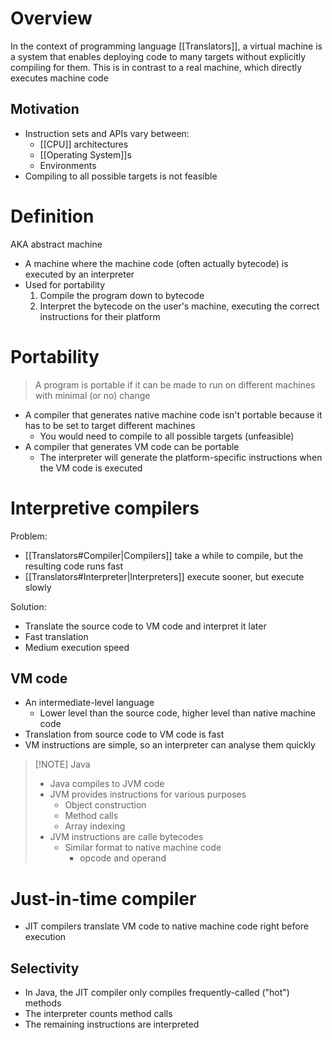 # Overview
In the context of programming language [[Translators]], a virtual machine is a system that enables deploying code to many targets without explicitly compiling for them. This is in contrast to a real machine, which directly executes machine code

## Motivation
- Instruction sets and APIs vary between:
	- [[CPU]] architectures
	- [[Operating System]]s
	- Environments
- Compiling to all possible targets is not feasible

# Definition
AKA abstract machine

- A machine where the machine code (often actually bytecode) is executed by an interpreter
- Used for portability
	1. Compile the program down to bytecode
	2. Interpret the bytecode on the user's machine, executing the correct instructions for their platform

# Portability
> A program is portable if it can be made to run on different machines with minimal (or no) change

- A compiler that generates native machine code isn't portable because it has to be set to target different machines
	- You would need to compile to all possible targets (unfeasible)
- A compiler that generates VM code can be portable
	- The interpreter will generate the platform-specific instructions when the VM code is executed

# Interpretive compilers
Problem:
- [[Translators#Compiler|Compilers]] take a while to compile, but the resulting code runs fast
- [[Translators#Interpreter|Interpreters]] execute sooner, but execute slowly

Solution:
- Translate the source code to VM code and interpret it later
- Fast translation
- Medium execution speed

## VM code
- An intermediate-level language
	- Lower level than the source code, higher level than native machine code
- Translation from source code to VM code is fast
- VM instructions are simple, so an interpreter can analyse them quickly

> [!NOTE] Java
> - Java compiles to JVM code
> - JVM provides instructions for various purposes
> 	- Object construction
> 	- Method calls
> 	- Array indexing
> - JVM instructions are calle bytecodes
> 	- Similar format to native machine code
> 		- opcode and operand

# Just-in-time compiler
- JIT compilers translate VM code to native machine code right before execution

## Selectivity
- In Java, the JIT compiler only compiles frequently-called ("hot") methods
- The interpreter counts method calls
- The remaining instructions are interpreted

